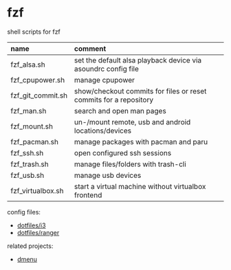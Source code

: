 # fzf

shell scripts for fzf

| name              | comment                                                           |
| :---------------- | :---------------------------------------------------------------- |
| fzf_alsa.sh       | set the default alsa playback device via asoundrc config file     |
| fzf_cpupower.sh   | manage cpupower                                                   |
| fzf_git_commit.sh | show/checkout commits for files or reset commits for a repository |
| fzf_man.sh        | search and open man pages                                         |
| fzf_mount.sh      | un-/mount remote, usb and android locations/devices               |
| fzf_pacman.sh     | manage packages with pacman and paru                              |
| fzf_ssh.sh        | open configured ssh sessions                                      |
| fzf_trash.sh      | manage files/folders with trash-cli                               |
| fzf_usb.sh        | manage usb devices                                                |
| fzf_virtualbox.sh | start a virtual machine without virtualbox frontend               |

config files:

- [dotfiles/i3](https://github.com/mrdotx/dotfiles/tree/master/.config/i3)
- [dotfiles/ranger](https://github.com/mrdotx/dotfiles/tree/master/.config/ranger)

related projects:

- [dmenu](https://github.com/mrdotx/dmenu)
